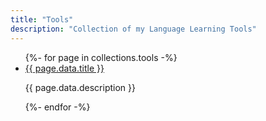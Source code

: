 ```yaml
---
title: "Tools"
description: "Collection of my Language Learning Tools"
---
```


<div class="tdbc-section">
    <ul class="tdbc-column-container">
      {%- for page in collections.tools -%}
      <li class="tdbc-card">
        <div class="tdbc-card__content">
          <a href="{{ page.url }}" class="tdbc-card__title">{{ page.data.title }}</a>
          <p>{{ page.data.description }}</p>
        </div>
      </li>
      {%- endfor -%}
    </ul>
  </div>